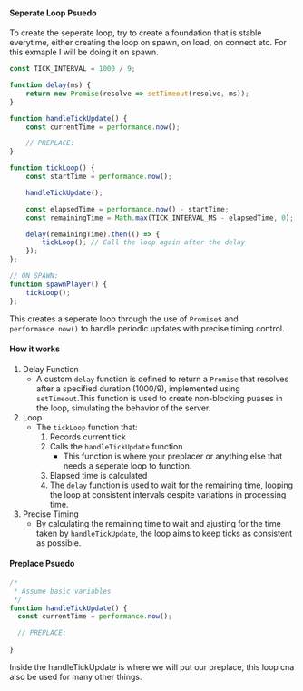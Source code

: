 
#### Seperate Loop Psuedo

To create the seperate loop, try to create a foundation that is stable everytime, either creating the loop on spawn, on load, on connect etc. For this exmaple I will be doing it on spawn. 

```js
const TICK_INTERVAL = 1000 / 9;

function delay(ms) {
	return new Promise(resolve => setTimeout(resolve, ms));
}

function handleTickUpdate() {
	const currentTime = performance.now();

	// PREPLACE:
}

function tickLoop() {
  	const startTime = performance.now();

  	handleTickUpdate();

  	const elapsedTime = performance.now() - startTime;
  	const remainingTime = Math.max(TICK_INTERVAL_MS - elapsedTime, 0);

  	delay(remainingTime).then(() => {
		tickLoop(); // Call the loop again after the delay
  	});
};

// ON SPAWN:
function spawnPlayer() {
	tickLoop();
};

```

This creates a seperate loop through the use of `Promise`s and `performance.now()` to handle periodic updates with precise timing control. 

#### How it works

1. Delay Function
   * A custom `delay` function is defined to return a `Promise` that resolves after a specified duration (1000/9), implemented using `setTimeout`.This function is used to create non-blocking puases in the loop, simulating the behavior of the server.
2. Loop
   * The `tickLoop` function that:
        1. Records current tick
        2. Calls the `handleTickUpdate` function
           * This function is where your preplacer or anything else that needs a seperate loop to function.
        3. Elapsed time is calculated
        4. The `delay` function is used to wait for the remaining time, looping the loop at consistent intervals despite variations in processing time.
3. Precise Timing
   * By calculating the remaining time to wait and ajusting for the time taken by `handleTickUpdate`, the loop aims to keep ticks as consistent as possible.
  
#### Preplace Psuedo

```js
/*
 * Assume basic variables
 */
function handleTickUpdate() {
  const currentTime = performance.now();

  // PREPLACE:
  
}
```

Inside the handleTickUpdate is where we will put our preplace, this loop cna also be used for many other things. 
